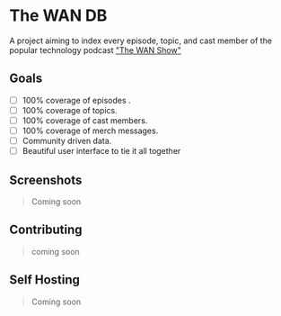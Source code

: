 # The WAN DB
A project aiming to index every episode, topic, and cast member of the popular technology podcast ["The WAN Show"](https://www.imdb.com/title/tt11481658/)


## Goals
- [ ] 100% coverage of episodes .
- [ ] 100% coverage of topics.
- [ ] 100% coverage of cast members.
- [ ] 100% coverage of merch messages.
- [ ] Community driven data.
- [ ] Beautiful user interface to tie it all together

## Screenshots

> Coming soon


## Contributing

> coming soon


## Self Hosting

> Coming soon